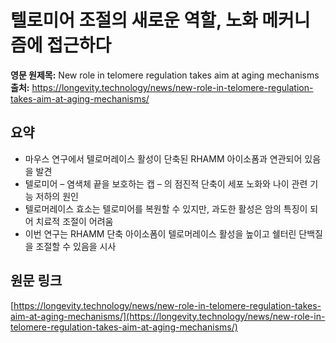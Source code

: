 # 텔로미어 조절의 새로운 역할, 노화 메커니즘에 접근하다

**영문 원제목:** New role in telomere regulation takes aim at aging mechanisms  
**출처:** https://longevity.technology/news/new-role-in-telomere-regulation-takes-aim-at-aging-mechanisms/

## 요약
- 마우스 연구에서 텔로머레이스 활성이 단축된 RHAMM 아이소폼과 연관되어 있음을 발견
- 텔로미어 – 염색체 끝을 보호하는 캡 – 의 점진적 단축이 세포 노화와 나이 관련 기능 저하의 원인
- 텔로머레이스 효소는 텔로미어를 복원할 수 있지만, 과도한 활성은 암의 특징이 되어 치료적 조절이 어려움
- 이번 연구는 RHAMM 단축 아이소폼이 텔로머레이스 활성을 높이고 쉘터린 단백질을 조절할 수 있음을 시사

## 원문 링크
[https://longevity.technology/news/new-role-in-telomere-regulation-takes-aim-at-aging-mechanisms/](https://longevity.technology/news/new-role-in-telomere-regulation-takes-aim-at-aging-mechanisms/)
